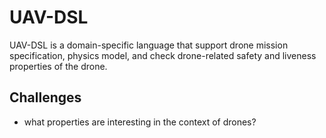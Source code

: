 # UAV-DSL
UAV-DSL is a domain-specific language that support drone
mission specification, physics model, and check drone-related safety and
liveness properties of the drone.

## Challenges
- what properties are interesting in the context of drones?
